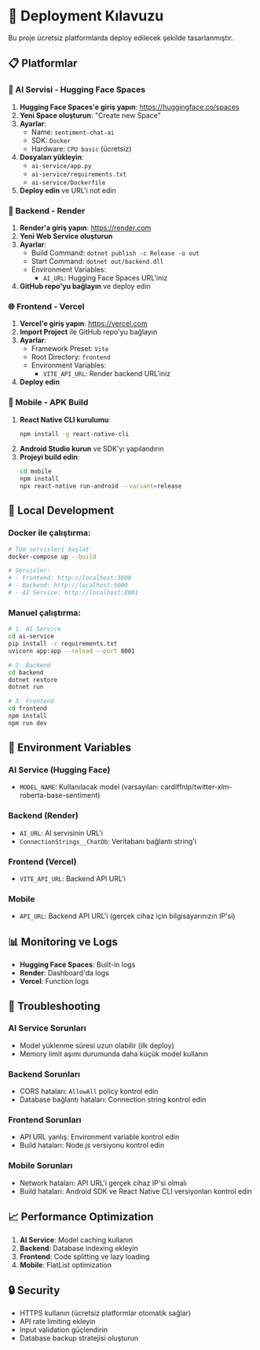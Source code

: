 # 🚀 Deployment Kılavuzu

Bu proje ücretsiz platformlarda deploy edilecek şekilde tasarlanmıştır.

## 📋 Platformlar

### 🤖 AI Servisi - Hugging Face Spaces
1. **Hugging Face Spaces'e giriş yapın**: https://huggingface.co/spaces
2. **Yeni Space oluşturun**: "Create new Space"
3. **Ayarlar**:
   - Name: `sentiment-chat-ai`
   - SDK: `Docker`
   - Hardware: `CPU basic` (ücretsiz)
4. **Dosyaları yükleyin**:
   - `ai-service/app.py`
   - `ai-service/requirements.txt`
   - `ai-service/Dockerfile`
5. **Deploy edin** ve URL'i not edin

### 🔧 Backend - Render
1. **Render'a giriş yapın**: https://render.com
2. **Yeni Web Service oluşturun**
3. **Ayarlar**:
   - Build Command: `dotnet publish -c Release -o out`
   - Start Command: `dotnet out/backend.dll`
   - Environment Variables:
     - `AI_URL`: Hugging Face Spaces URL'iniz
4. **GitHub repo'yu bağlayın** ve deploy edin

### 🌐 Frontend - Vercel
1. **Vercel'e giriş yapın**: https://vercel.com
2. **Import Project** ile GitHub repo'yu bağlayın
3. **Ayarlar**:
   - Framework Preset: `Vite`
   - Root Directory: `frontend`
   - Environment Variables:
     - `VITE_API_URL`: Render backend URL'iniz
4. **Deploy edin**

### 📱 Mobile - APK Build
1. **React Native CLI kurulumu**:
   ```bash
   npm install -g react-native-cli
   ```
2. **Android Studio kurun** ve SDK'yı yapılandırın
3. **Projeyi build edin**:
   ```bash
   cd mobile
   npm install
   npx react-native run-android --variant=release
   ```

## 🐳 Local Development

### Docker ile çalıştırma:
```bash
# Tüm servisleri başlat
docker-compose up --build

# Servisler:
# - Frontend: http://localhost:3000
# - Backend: http://localhost:5000
# - AI Service: http://localhost:8001
```

### Manuel çalıştırma:
```bash
# 1. AI Service
cd ai-service
pip install -r requirements.txt
uvicorn app:app --reload --port 8001

# 2. Backend
cd backend
dotnet restore
dotnet run

# 3. Frontend
cd frontend
npm install
npm run dev
```

## 🔧 Environment Variables

### AI Service (Hugging Face)
- `MODEL_NAME`: Kullanılacak model (varsayılan: cardiffnlp/twitter-xlm-roberta-base-sentiment)

### Backend (Render)
- `AI_URL`: AI servisinin URL'i
- `ConnectionStrings__ChatDb`: Veritabanı bağlantı string'i

### Frontend (Vercel)
- `VITE_API_URL`: Backend API URL'i

### Mobile
- `API_URL`: Backend API URL'i (gerçek cihaz için bilgisayarınızın IP'si)

## 📊 Monitoring ve Logs

- **Hugging Face Spaces**: Built-in logs
- **Render**: Dashboard'da logs
- **Vercel**: Function logs

## 🚨 Troubleshooting

### AI Service Sorunları
- Model yüklenme süresi uzun olabilir (ilk deploy)
- Memory limit aşımı durumunda daha küçük model kullanın

### Backend Sorunları
- CORS hataları: `AllowAll` policy kontrol edin
- Database bağlantı hataları: Connection string kontrol edin

### Frontend Sorunları
- API URL yanlış: Environment variable kontrol edin
- Build hataları: Node.js versiyonu kontrol edin

### Mobile Sorunları
- Network hataları: API URL'i gerçek cihaz IP'si olmalı
- Build hataları: Android SDK ve React Native CLI versiyonları kontrol edin

## 📈 Performance Optimization

1. **AI Service**: Model caching kullanın
2. **Backend**: Database indexing ekleyin
3. **Frontend**: Code splitting ve lazy loading
4. **Mobile**: FlatList optimization

## 🔒 Security

- HTTPS kullanın (ücretsiz platformlar otomatik sağlar)
- API rate limiting ekleyin
- Input validation güçlendirin
- Database backup stratejisi oluşturun
